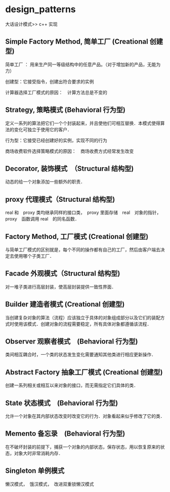 # design_patterns

大话设计模式>> c++ 实现

## Simple Factory Method, 简单工厂 (Creational 创建型)

简单工厂 ： 用来生产同一等级结构中的任意产品。（对于增加新的产品，无能为力）

创建型：它接受指令，创建出符合要求的实例

计算器选择工厂模式的原因：　计算方法总是不变的

## Strategy, 策略模式 (Behavioral 行为型)

定义一系列的算法把它们一个个封装起来，并且使他们可相互替换．本模式使得算法的变化可独立于使用它的客户．

行为型：它接受已经创建好的实例，实现不同的行为

商场收费软件选择策略模式的原因：　商场收费方式经常发生改变

## Decorator, 装饰模式　（Structural 结构型)

动态的给一个对象添加一些额外的职责．

## proxy 代理模式（Structural 结构型)

real 和　proxy 类均继承同样的接口类，　proxy 里面存储　real　对象的指针，proxy　函数调用 real　的同名函数．

## Factory Method, 工厂模式 (Creational 创建型)

与简单工厂模式的区别就是，每个不同的操作都有自己的工厂，然后由客户端去决定去使用哪个子类工厂．

## Facade 外观模式（Structural 结构型)

对一堆子类进行高层封装，使高层封装提供一致性界面．

## Builder 建造者模式 (Creational 创建型)

当创建复杂对象的算法（流程）应该独立于具体的对象组成部分以及它们的装配方式时使用该模式．创建对象的流程需要稳定，所有具体对象都遵循该流程．

## Observer 观察者模式　(Behavioral 行为型)

类间相互耦合时，一个类的状态发生变化需要通知其他类进行相应更新操作．

## Abstract Factory 抽象工厂模式 (Creational 创建型)

创建一系列相关或相互以来对象的接口，而无需指定它们具体的类．

## State 状态模式　(Behavioral 行为型)

允许一个对象在其内部状态改变时改变它的行为．对象看起来似乎修改了它的类．

## Memento 备忘录　(Behavioral 行为型)

在不破坏封装的前提下，捕获一个对象的内部状态，保存状态，用以恢复原来的状态，对象大时非常消耗内存．

## Singleton 单例模式

懒汉模式，　饿汉模式，　改进双重锁懒汉模式
